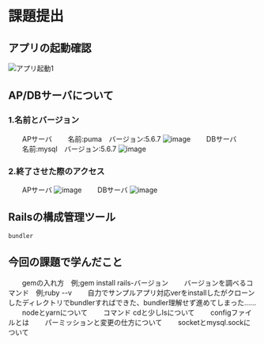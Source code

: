 # 課題提出
## アプリの起動確認
![アプリ起動1](https://github.com/fumiya80/sample-app/assets/145174824/e8e49ebd-ba6a-4e47-8643-d98701c40e02)
## AP/DBサーバについて
### 1.名前とバージョン
　　APサーバ
　　名前:puma　バージョン:5.6.7
![image](https://github.com/fumiya80/sample-app/assets/145174824/71760f9b-b577-4458-8861-2035e82bab88)
　　DBサーバ
　　名前:mysql　バージョン:5.6.7
![image](https://github.com/fumiya80/sample-app/assets/145174824/caa3f503-9820-4a53-9f71-9f8a673a3906)
### 2.終了させた際のアクセス
　　APサーバ
![image](https://github.com/fumiya80/sample-app/assets/145174824/acb7ee0c-cd35-489f-a6ef-e38baa91acbb)
　　DBサーバ
![image](https://github.com/fumiya80/sample-app/assets/145174824/b6c86b1b-2bf2-4657-8051-b58a5c17e000)
## Railsの構成管理ツール
    bundler

## 今回の課題で学んだこと
　　gemの入れ方　例;gem install rails-バージョン
　　バージョンを調べるコマンド　例;ruby --v
　　自力でサンプルアプリ対応verをinstallしたがクローンしたディレクトリでbundlerすればできた、bundler理解せず進めてしまった……
　　nodeとyarnについて
　　コマンド cdと少しlsについて
　　configファイルとは
　　パーミッションと変更の仕方について
　　socketとmysql.sockについて
